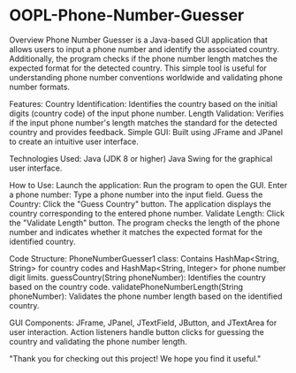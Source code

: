 # OOPL-Phone-Number-Guesser
Overview
Phone Number Guesser is a Java-based GUI application that allows users to input a phone number and identify the associated country. Additionally, the program checks if the phone number length matches the expected format for the detected country. This simple tool is useful for understanding phone number conventions worldwide and validating phone number formats.

Features:
Country Identification: Identifies the country based on the initial digits (country code) of the input phone number.
Length Validation: Verifies if the input phone number's length matches the standard for the detected country and provides feedback.
Simple GUI: Built using JFrame and JPanel to create an intuitive user interface.

Technologies Used:
Java (JDK 8 or higher)
Java Swing for the graphical user interface.

How to Use:
Launch the application: Run the program to open the GUI.
Enter a phone number: Type a phone number into the input field.
Guess the Country:
Click the "Guess Country" button.
The application displays the country corresponding to the entered phone number.
Validate Length:
Click the "Validate Length" button.
The program checks the length of the phone number and indicates whether it matches the expected format for the identified country.

Code Structure:
PhoneNumberGuesser1 class:
Contains HashMap<String, String> for country codes and HashMap<String, Integer> for phone number digit limits.
guessCountry(String phoneNumber): Identifies the country based on the country code.
validatePhoneNumberLength(String phoneNumber): Validates the phone number length based on the identified country.

GUI Components:
JFrame, JPanel, JTextField, JButton, and JTextArea for user interaction.
Action listeners handle button clicks for guessing the country and validating the phone number length.

"Thank you for checking out this project! We hope you find it useful."
